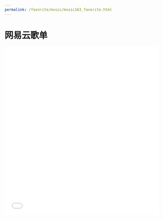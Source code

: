 ```yaml
---
permalink: /favorite/music/music163_favorite.html
---
```


# 网易云歌单

<iframe frameborder="no" border="0" marginwidth="0" marginheight="0" width=100% height=550 src="//music.163.com/outchain/player?type=0&id=7302423008&auto=0&height=430"></iframe>